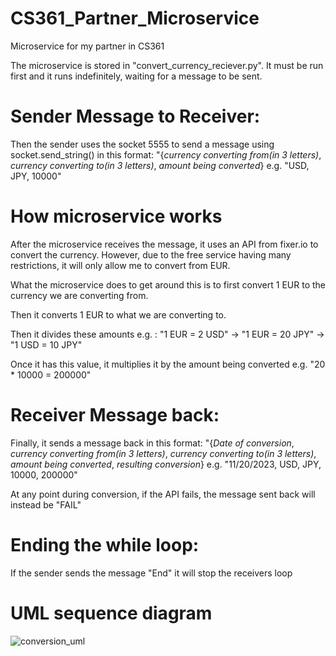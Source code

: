 # CS361_Partner_Microservice
Microservice for my partner in CS361

The microservice is stored in "convert_currency_reciever.py". It must be run first and it runs indefinitely, waiting for a message to be sent. 

# Sender Message to Receiver:
Then the sender uses the socket 5555 to send a message using socket.send_string() in this format: "{*currency converting from(in 3 letters)*, *currency converting to(in 3 letters)*, *amount being converted*}
e.g. "USD, JPY, 10000"

# How microservice works
After the microservice receives the message, it uses an API from fixer.io to convert the currency. However, due to the free service having many restrictions, it will only allow me to convert from EUR.

What the microservice does to get around this is to first convert 1 EUR to the currency we are converting from.

Then it converts 1 EUR to what we are converting to.

Then it divides these amounts e.g. : "1 EUR = 2 USD" -> "1 EUR = 20 JPY" -> "1 USD = 10 JPY"

Once it has this value, it multiplies it by the amount being converted e.g. "20 * 10000 = 200000"

# Receiver Message back:
Finally, it sends a message back in this format: "{*Date of conversion*, *currency converting from(in 3 letters)*, *currency converting to(in 3 letters)*,  *amount being converted*, *resulting conversion*}
e.g. "11/20/2023, USD, JPY, 10000, 200000"

At any point during conversion, if the API fails, the message sent back will instead be "FAIL"

# Ending the while loop:
If the sender sends the message "End" it will stop the receivers loop

# UML sequence diagram
![conversion_uml](https://github.com/maratmuz/CS361_Partner_Microservice/assets/123781512/bd48c385-b09f-40f0-8864-1df7f8a9508e)
